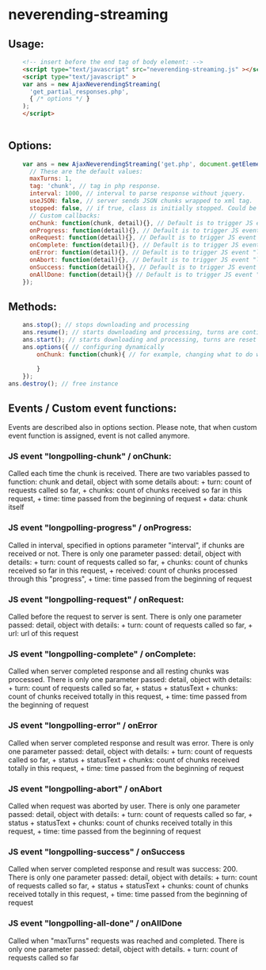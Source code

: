 # neverending-streaming



## Usage:
``` html
    <!-- insert before the end tag of body element: -->
    <script type="text/javascript" src="neverending-streaming.js" ></script>
    <script type="text/javascript" >
    var ans = new AjaxNeverendingStreaming(
      'get_partial_responses.php',
      { /* options */ }
    );
    </script>
    
```

## Options:
``` javascript
    var ans = new AjaxNeverendingStreaming('get.php', document.getElementById('results1'), {
      // These are the default values:
      maxTurns: 1,
      tag: 'chunk', // tag in php response.
      interval: 1000, // interval to parse response without jquery.
      useJSON: false, // server sends JSON chunks wrapped to xml tag.
      stopped: false, // if true, class is initially stopped. Could be started with method "resume".
      // Custom callbacks:
      onChunk: function(chunk, detail){}, // Default is to trigger JS event "longpolling-chunk"
      onProgress: function(detail){}, // Default is to trigger JS event "longpolling-progress"
      onRequest: function(detail){}, // Default is to trigger JS event "longpolling-request"
      onComplete: function(detail){}, // Default is to trigger JS event "longpolling-complete"
      onError: function(detail){}, // Default is to trigger JS event "longpolling-error"
      onAbort: function(detail){}, // Default is to trigger JS event "longpolling-abort"
      onSuccess: function(detail){}, // Default is to trigger JS event "longpolling-success"
      onAllDone: function(detail){} // Default is to trigger JS event "longpolling-all-done"      
    });
```

## Methods:
``` javascript
    ans.stop(); // stops downloading and processing
    ans.resume(); // starts downloading and processing, turns are continuing 
    ans.start(); // starts downloading and processing, turns are reset to 0 
    ans.options({ // configuring dynamically
        onChunk: function(chunk){ // for example, changing what to do with processed chunk

        }
    });
ans.destroy(); // free instance
```

## Events / Custom event functions:
Events are described also in options section. Please note, that when custom event function is assigned, event is not called anymore.

### JS event "longpolling-chunk" / onChunk: 
Called each time the chunk is received. There are two variables passed to function: chunk and detail, object with some details about:
      + turn: count of requests called so far,
      + chunks: count of chunks received so far in this request,
      + time: time passed from the beginning of request
      + data: chunk itself
      
### JS event "longpolling-progress" / onProgress:
Called in interval, specified in options parameter "interval", if chunks are received or not.
There is only one parameter passed: detail, object with details:
      + turn: count of requests called so far,
      + chunks: count of chunks received so far in this request,
      + received: count of chunks processed through this "progress",
      + time: time passed from the beginning of request

### JS event "longpolling-request" / onRequest:
Called before the request to server is sent.
There is only one parameter passed: detail, object with details:
      + turn: count of requests called so far,
      + url: url of this request

### JS event "longpolling-complete" / onComplete:
Called when server completed response and all resting chunks was processed.
There is only one parameter passed: detail, object with details:
      + turn: count of requests called so far,
      + status
      + statusText
      + chunks: count of chunks received totally in this request,
      + time: time passed from the beginning of request      

### JS event "longpolling-error" / onError
Called when server completed response and result was error.
There is only one parameter passed: detail, object with details:
      + turn: count of requests called so far,
      + status
      + statusText
      + chunks: count of chunks received totally in this request,
      + time: time passed from the beginning of request 

### JS event "longpolling-abort" / onAbort
Called when request was aborted by user.
There is only one parameter passed: detail, object with details:
      + turn: count of requests called so far,
      + status
      + statusText
      + chunks: count of chunks received totally in this request,
      + time: time passed from the beginning of request 

### JS event "longpolling-success" / onSuccess
Called when server completed response and result was success: 200.
There is only one parameter passed: detail, object with details:
      + turn: count of requests called so far,
      + status
      + statusText
      + chunks: count of chunks received totally in this request,
      + time: time passed from the beginning of request 

### JS event "longpolling-all-done" / onAllDone
Called when "maxTurns" requests was reached and completed.
There is only one parameter passed: detail, object with details.
      + turn: count of requests called so far

